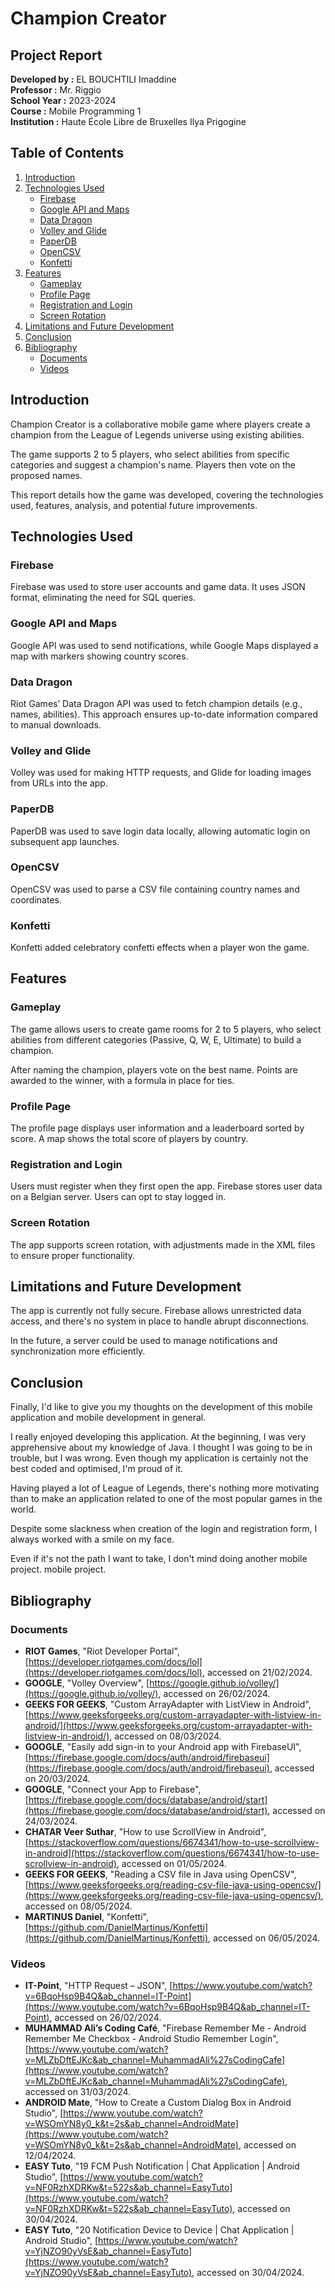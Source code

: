 # Champion Creator

## Project Report

**Developed by :** EL BOUCHTILI Imaddine  
**Professor :** Mr. Riggio  
**School Year :** 2023-2024  
**Course :** Mobile Programming 1  
**Institution :** Haute École Libre de Bruxelles Ilya Prigogine

## Table of Contents
1. [Introduction](#introduction)
2. [Technologies Used](#technologies-used)
    - [Firebase](#firebase)
    - [Google API and Maps](#google-api-and-maps)
    - [Data Dragon](#data-dragon)
    - [Volley and Glide](#volley-and-glide)
    - [PaperDB](#paperdb)
    - [OpenCSV](#opencsv)
    - [Konfetti](#konfetti)
3. [Features](#features)
    - [Gameplay](#gameplay)
    - [Profile Page](#profile-page)
    - [Registration and Login](#registration-and-login)
    - [Screen Rotation](#screen-rotation)
4. [Limitations and Future Development](#limitations-and-future-development)
5. [Conclusion](#conclusion)
6. [Bibliography](#bibliography)
    - [Documents](#documents)
    - [Videos](#videos)

## Introduction

Champion Creator is a collaborative mobile game where players create a champion from the League of Legends universe using existing abilities.

The game supports 2 to 5 players, who select abilities from specific categories and suggest a champion's name. Players then vote on the proposed names.

This report details how the game was developed, covering the technologies used, features, analysis, and potential future improvements.

## Technologies Used

### Firebase
Firebase was used to store user accounts and game data. It uses JSON format, eliminating the need for SQL queries.

### Google API and Maps
Google API was used to send notifications, while Google Maps displayed a map with markers showing country scores.

### Data Dragon
Riot Games’ Data Dragon API was used to fetch champion details (e.g., names, abilities). This approach ensures up-to-date information compared to manual downloads.

### Volley and Glide
Volley was used for making HTTP requests, and Glide for loading images from URLs into the app.

### PaperDB
PaperDB was used to save login data locally, allowing automatic login on subsequent app launches.

### OpenCSV
OpenCSV was used to parse a CSV file containing country names and coordinates.

### Konfetti
Konfetti added celebratory confetti effects when a player won the game.

## Features

### Gameplay
The game allows users to create game rooms for 2 to 5 players, who select abilities from different categories (Passive, Q, W, E, Ultimate) to build a champion.

After naming the champion, players vote on the best name. Points are awarded to the winner, with a formula in place for ties.

### Profile Page
The profile page displays user information and a leaderboard sorted by score. A map shows the total score of players by country.

### Registration and Login
Users must register when they first open the app. Firebase stores user data on a Belgian server. Users can opt to stay logged in.

### Screen Rotation
The app supports screen rotation, with adjustments made in the XML files to ensure proper functionality.

## Limitations and Future Development

The app is currently not fully secure. Firebase allows unrestricted data access, and there's no system in place to handle abrupt disconnections.

In the future, a server could be used to manage notifications and synchronization more efficiently.

## Conclusion

Finally, I'd like to give you my thoughts on the development of this mobile application
and mobile development in general.

I really enjoyed developing this application. At the beginning, I was very apprehensive about my
knowledge of Java. I thought I was going to be in trouble, but I was wrong. Even though my application is certainly not the best coded and optimised, I'm proud of it.

Having played a lot of League of Legends, there's nothing more motivating than to make an application related to one of the most popular games in the world.

Despite some slackness when creation of the login and registration form, I always worked with a smile on my face.

Even if it's not the path I want to take, I don't mind doing another mobile project.
mobile project.

## Bibliography

### Documents
- **RIOT Games**, "Riot Developer Portal", [https://developer.riotgames.com/docs/lol](https://developer.riotgames.com/docs/lol), accessed on 21/02/2024.
- **GOOGLE**, "Volley Overview", [https://google.github.io/volley/](https://google.github.io/volley/), accessed on 26/02/2024.
- **GEEKS FOR GEEKS**, "Custom ArrayAdapter with ListView in Android", [https://www.geeksforgeeks.org/custom-arrayadapter-with-listview-in-android/](https://www.geeksforgeeks.org/custom-arrayadapter-with-listview-in-android/), accessed on 08/03/2024.
- **GOOGLE**, "Easily add sign-in to your Android app with FirebaseUI", [https://firebase.google.com/docs/auth/android/firebaseui](https://firebase.google.com/docs/auth/android/firebaseui), accessed on 20/03/2024.
- **GOOGLE**, "Connect your App to Firebase", [https://firebase.google.com/docs/database/android/start](https://firebase.google.com/docs/database/android/start), accessed on 24/03/2024.
- **CHATAR Veer Suthar**, "How to use ScrollView in Android", [https://stackoverflow.com/questions/6674341/how-to-use-scrollview-in-android](https://stackoverflow.com/questions/6674341/how-to-use-scrollview-in-android), accessed on 01/05/2024.
- **GEEKS FOR GEEKS**, "Reading a CSV file in Java using OpenCSV", [https://www.geeksforgeeks.org/reading-csv-file-java-using-opencsv/](https://www.geeksforgeeks.org/reading-csv-file-java-using-opencsv/), accessed on 08/05/2024.
- **MARTINUS Daniel**, "Konfetti", [https://github.com/DanielMartinus/Konfetti](https://github.com/DanielMartinus/Konfetti), accessed on 06/05/2024.

### Videos
- **IT-Point**, "HTTP Request – JSON", [https://www.youtube.com/watch?v=6BqoHsp9B4Q&ab_channel=IT-Point](https://www.youtube.com/watch?v=6BqoHsp9B4Q&ab_channel=IT-Point), accessed on 26/02/2024.
- **MUHAMMAD Ali’s Coding Café**, "Firebase Remember Me - Android Remember Me Checkbox - Android Studio Remember Login", [https://www.youtube.com/watch?v=MLZbDftEJKc&ab_channel=MuhammadAli%27sCodingCafe](https://www.youtube.com/watch?v=MLZbDftEJKc&ab_channel=MuhammadAli%27sCodingCafe), accessed on 31/03/2024.
- **ANDROID Mate**, "How to Create a Custom Dialog Box in Android Studio", [https://www.youtube.com/watch?v=WSOmYN8y0_k&t=2s&ab_channel=AndroidMate](https://www.youtube.com/watch?v=WSOmYN8y0_k&t=2s&ab_channel=AndroidMate), accessed on 12/04/2024.
- **EASY Tuto**, "19 FCM Push Notification | Chat Application | Android Studio", [https://www.youtube.com/watch?v=NF0RzhXDRKw&t=522s&ab_channel=EasyTuto](https://www.youtube.com/watch?v=NF0RzhXDRKw&t=522s&ab_channel=EasyTuto), accessed on 30/04/2024.
- **EASY Tuto**, "20 Notification Device to Device | Chat Application | Android Studio", [https://www.youtube.com/watch?v=YjNZO90yVsE&ab_channel=EasyTuto](https://www.youtube.com/watch?v=YjNZO90yVsE&ab_channel=EasyTuto), accessed on 30/04/2024.
